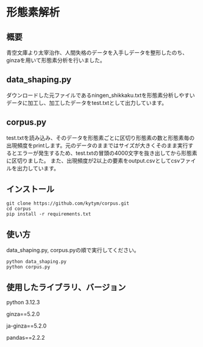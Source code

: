 # 形態素解析
## 概要
青空文庫より太宰治作、人間失格のデータを入手しデータを整形したのち、ginzaを用いて形態素分析を行いました。

## data_shaping.py
ダウンロードした元ファイルであるningen_shikkaku.txtを形態素分析しやすいデータに加工し、加工したデータをtest.txtとして出力しています。

## corpus.py
test.txtを読み込み、そのデータを形態素ごとに区切り形態素の数と形態素毎の出現頻度をprintします。元のデータのままではサイズが大きくそのまま実行するとエラーが発生するため、test.txtの冒頭の4000文字を抜き出してから形態素に区切りました。
また、出現頻度が2以上の要素をoutput.csvとしてcsvファイルを出力しています。

## インストール
```
git clone https://github.com/kytym/corpus.git
cd corpus
pip install -r requirements.txt
```

## 使い方
data_shaping.py, corpus.pyの順で実行してください。
```
python data_shaping.py
python corpus.py
```

## 使用したライブラリ、バージョン
python 3.12.3

ginza==5.2.0

ja-ginza==5.2.0

pandas==2.2.2
